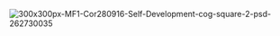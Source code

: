  
 
 ![300x300px-MF1-Cor280916-Self-Development-cog-square-2-psd-262730035](https://user-images.githubusercontent.com/84477254/204151453-ea1ba829-a167-443d-b609-9c3182223fcc.gif)
